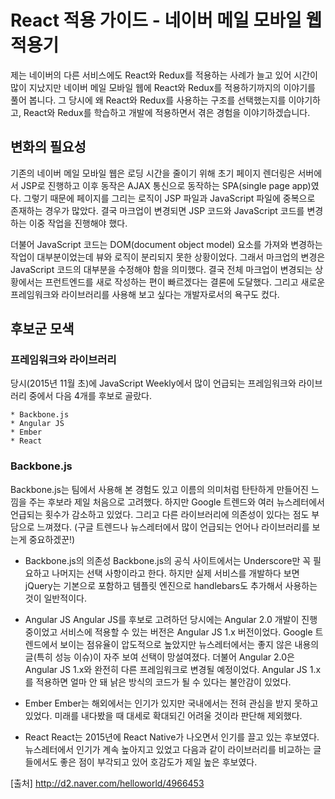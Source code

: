 # React 적용 가이드 - 네이버 메일 모바일 웹 적용기

제는 네이버의 다른 서비스에도 React와 Redux를 적용하는 사례가 늘고 있어 시간이 많이 지났지만 네이버 메일 모바일 웹에 React와 Redux를 적용하기까지의 이야기를 풀어 봅니다. 그 당시에 왜 React와 Redux를 사용하는 구조를 선택했는지를 이야기하고, React와 Redux를 학습하고 개발에 적용하면서 겪은 경험을 이야기하겠습니다.

## 변화의 필요성

기존의 네이버 메일 모바일 웹은 로딩 시간을 줄이기 위해 초기 페이지 렌더링은 서버에서 JSP로 진행하고 이후 동작은 AJAX 통신으로 동작하는 SPA(single page app)였다. 그렇기 때문에 페이지를 그리는 로직이 JSP 파일과 JavaScript 파일에 중복으로 존재하는 경우가 많았다. 결국 마크업이 변경되면 JSP 코드와 JavaScript 코드를 변경하는 이중 작업을 진행해야 했다.

더불어 JavaScript 코드는 DOM(document object model) 요소를 가져와 변경하는 작업이 대부분이었는데 뷰와 로직이 분리되지 못한 상황이었다. 그래서 마크업의 변경은 JavaScript 코드의 대부분을 수정해야 함을 의미했다.
결국 전체 마크업이 변경되는 상황에서는 프런트엔드를 새로 작성하는 편이 빠르겠다는 결론에 도달했다. 그리고 새로운 프레임워크와 라이브러리를 사용해 보고 싶다는 개발자로서의 욕구도 컸다.

## 후보군 모색
### 프레임워크와 라이브러리
당시(2015년 11월 초)에 JavaScript Weekly에서 많이 언급되는 프레임워크와 라이브러리 중에서 다음 4개를 후보로 골랐다.

	* Backbone.js
	* Angular JS
	* Ember
	* React

### Backbone.js
Backbone.js는 팀에서 사용해 본 경험도 있고 이름의 의미처럼 탄탄하게 만들어진 느낌을 주는 후보라 제일 처음으로 고려했다. 하지만 Google 트렌드와 여러 뉴스레터에서 언급되는 횟수가 감소하고 있었다. 그리고 다른 라이브러리에 의존성이 있다는 점도 부담으로 느껴졌다.
(구글 트렌드나 뉴스레터에서 많이 언급되는 언어나 라이브러리를 보는게 중요하겠꾼!)

* Backbone.js의 의존성 
Backbone.js의 공식 사이트에서는 Underscore만 꼭 필요하고 나머지는 선택 사항이라고 한다. 하지만 실제 서비스를 개발하다 보면 jQuery는 기본으로 포함하고 템플릿 엔진으로 handlebars도 추가해서 사용하는 것이 일반적이다.
	
* Angular JS
Angular JS를 후보로 고려하던 당시에는 Angular 2.0 개발이 진행 중이었고 서비스에 적용할 수 있는 버전은 Angular JS 1.x 버전이었다. Google 트렌드에서 보이는 점유율이 압도적으로 높았지만 뉴스레터에서는 좋지 않은 내용의 글(특히 성능 이슈)이 자주 보여 선택이 망설여졌다. 더불어 Angular 2.0은 Angular JS 1.x와 완전히 다른 프레임워크로 변경될 예정이었다. Angular JS 1.x를 적용하면 얼마 안 돼 낡은 방식의 코드가 될 수 있다는 불안감이 있었다.

* Ember
Ember는 해외에서는 인기가 있지만 국내에서는 전혀 관심을 받지 못하고 있었다. 미래를 내다봤을 때 대세로 확대되긴 어려울 것이라 판단해 제외했다.

* React
React는 2015년에 React Native가 나오면서 인기를 끌고 있는 후보였다. 뉴스레터에서 인기가 계속 높아지고 있었고 다음과 같이 라이브러리를 비교하는 글들에서도 좋은 점이 부각되고 있어 호감도가 제일 높은 후보였다.



[출처] http://d2.naver.com/helloworld/4966453

